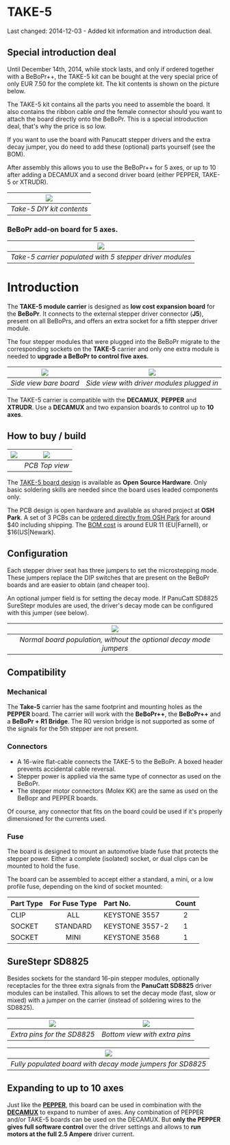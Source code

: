 
TAKE-5
======

Last changed: 2014-12-03 - Added kit information and introduction deal.

## Special introduction deal

Until December 14th, 2014, while stock lasts, and only if ordered together with a BeBoPr++, the TAKE-5 kit can be bought at the very special price of only EUR 7.50 for the complete kit. The kit contents is shown on the picture below.

The TAKE-5 kit contains all the parts you need to assemble the board. It also contains the ribbon cable _and_ the female connector should you want to attach the board directly onto the BeBoPr. This is a special introduction deal, that's why the price is so low.

If you want to use the board with Panucatt stepper drivers and the extra decay jumper, you do need to add these (optional) parts yourself (see the BOM).

After assembly this allows you to use the BeBoPr++ for 5 axes, or up to 10 after adding a DECAMUX and a second driver board (either PEPPER, TAKE-5 or XTRUDR).

|![](http://imagizer.imageshack.us/v2/640x480q90/673/pXguZY.jpg)|
|:-:|
|*Take-5 DIY kit contents*|

### **BeBoPr add-on board for 5 axes.**

|![](http://imagizer.imageshack.us/v2/640x480q90/538/Bi6xLJ.jpg)|
|:-:|
|*Take-5 carrier populated with 5 stepper driver modules*|


# Introduction

The **TAKE-5 module carrier** is designed as **low cost expansion board** for the **BeBoPr**. It connects to the external stepper driver connector (**J5**), present on all BeBoPrs, and offers an extra socket for a fifth stepper driver module.

The four stepper modules that were plugged into the BeBoPr migrate to the corresponding sockets on the **TAKE-5** carrier and only one extra module is needed to **upgrade a BeBoPr to control five axes**.

|![](http://imagizer.imageshack.us/v2/320x480q90/908/uwIyx3.jpg)|![](http://imagizer.imageshack.us/v2/320x480q90/661/DefH18.jpg)|
|:-:|:-:|
|*Side view bare board*|*Side view with driver modules plugged in*|

The TAKE-5 carrier is compatible with the **DECAMUX**, **PEPPER** and **XTRUDR**. Use a **DECAMUX** and two expansion boards to control up to **10 axes**.


## How to buy / build

|![](http://www.oshwa.org/wp-content/uploads/2014/03/oshw-logo-100-px.png)|![](http://imagizer.imageshack.us/v2/480x360q90/537/U1XOKa.png)|
|:-:|:-:|
||*PCB Top view*|

The [TAKE-5 board design](https://github.com/modmaker/TAKE-5/blob/master/pcb/TAKE-5_schematics.pdf) is available as **Open Source Hardware**. Only basic soldering skills are needed since the board uses leaded components only.

The PCB design is open hardware and available as shared project at **OSH Park**. A set of 3 PCBs can be [ordered directly from OSH Park](https://oshpark.com/shared_projects/5rlN100P) for around $40 including shipping. The [BOM cost](https://github.com/modmaker/TAKE-5/blob/master/pcb/TAKE-5_BOM.pdf) is around EUR 11 (EU|Farnell), or $16(US|Newark).

## Configuration

Each stepper driver seat has three jumpers to set the microstepping mode. These jumpers replace the DIP switches that are present on the BeBoPr boards and are easier to obtain (and cheaper too).

An optional jumper field is for setting the decay mode. If PanuCatt SD8825 SureStepr modules are used, the driver's decay mode can be configured with this jumper (see below).

|![](http://imagizer.imageshack.us/v2/640x480q90/674/Rl3ZNS.jpg)|
|:-:|
|*Normal board population, without the optional decay mode jumpers*|

## Compatibility

### Mechanical

The **Take-5** carrier has the same footprint and mounting holes as the **PEPPER** board. The carrier will work with the **BeBoPr++**, the **BeBoPr++** and a **BeBoPr + R1 Bridge**. The R0 version bridge is not supported as some of the signals for the 5th stepper are not present.

### Connectors

- A 16-wire flat-cable connects the TAKE-5 to the BeBoPr. A boxed header prevents accidental cable reversal.
- Stepper power is applied via the same type of connector as used on the BeBoPr.
- The stepper motor connectors (Molex KK) are the same as used on the BeBopr and PEPPER boards.

Of course, any connector that fits on the board could be used if it's properly dimensioned for the currents used.

### Fuse

The board is designed to mount an automotive blade fuse that protects the stepper power. Either a complete (isolated) socket, or dual clips can be mounted to hold the fuse.

The board can be assembled to accept either a standard, a mini, or a low profile fuse, depending on the kind of socket mounted:


| Part Type | For Fuse Type | Part No.        | Count |
|:----------|:-------------:|:----------------|:-----:|
| CLIP      | ALL           | KEYSTONE 3557   |   2   |
| SOCKET    | STANDARD      | KEYSTONE 3557-2 |   1   |
| SOCKET    | MINI          | KEYSTONE 3568   |   1   |

## SureStepr SD8825

Besides sockets for the standard 16-pin stepper modules, optionally receptacles for the three extra signals from the **PanuCatt SD8825** driver modules can be installed. This allows to set the decay mode (fast, slow or mixed) with a jumper on the carrier (instead of soldering wires to the SD8825).

|![](http://imagizer.imageshack.us/v2/320x240q90/674/8UVIwY.jpg	)|![](http://imagizer.imageshack.us/v2/320x240q90/673/IAYnDh.jpg)|
|:-:|:-:|
| *Extra pins for the SD8825*| *Bottom view with extra pins* |

|![](http://imagizer.imageshack.us/v2/640x480q90/911/ueRcPR.jpg)|
|:-:|
|*Fully populated board with decay mode jumpers for SD8825*|


## Expanding to up to 10 axes

Just like the [**PEPPER**](https://github.com/modmaker/BeBoPr-plus-plus/wiki/PEPPER-Intro), this board can be used in combination with the [**DECAMUX**](https://github.com/modmaker/DECAMUX) to expand to number of axes. Any combination of PEPPER and/or TAKE-5 boards can be used on the DECAMUX. But **only the PEPPER gives full software control** over the driver settings and allows to **run motors at the full 2.5 Ampere** driver current.
